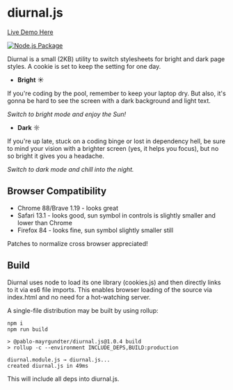 # diurnal.js

[Live Demo Here](https://pablo-mayrgundter.github.io/diurnal.js/)

[![Node.js Package](https://github.com/pablo-mayrgundter/diurnal.js/actions/workflows/npm-publish.yml/badge.svg)](https://github.com/pablo-mayrgundter/diurnal.js/actions/workflows/npm-publish.yml)


Diurnal is a small (2KB) utility to switch stylesheets for bright and
dark page styles.  A cookie is set to keep the setting for one day.

- **Bright** ☀

If you're coding by the pool, remember to keep your laptop dry.  But
also, it's gonna be hard to see the screen with a dark background and
light text.

*Switch to bright mode and enjoy the Sun!*

- **Dark** ☼

If you're up late, stuck on a coding binge or lost in dependency hell,
be sure to mind your vision with a brighter screen (yes, it helps you
focus), but no so bright it gives you a headache.

*Switch to dark mode and chill into the night.*

## Browser Compatibility

- Chrome 88/Brave 1.19 - looks great
- Safari 13.1 - looks good, sun symbol in controls is slightly smaller and lower than Chrome
- Firefox 84 - looks fine, sun symbol slightly smaller still

Patches to normalize cross browser appreciated!

## Build

Diurnal uses node to load its one library (cookies.js) and then directly links to it via es6 file imports.  This enables browser loading of the source via index.html and no need for a hot-watching server.

A single-file distribution may be built by using rollup:

```
npm i
npm run build

> @pablo-mayrgundter/diurnal.js@1.0.4 build
> rollup -c --environment INCLUDE_DEPS,BUILD:production

diurnal.module.js → diurnal.js...
created diurnal.js in 49ms
```

This will include all deps into diurnal.js.
